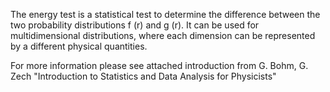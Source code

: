 The energy test is a statistical test to determine the difference between the two probability distributions f (r) and g (r). It can be used for multidimensional distributions, where each dimension can be represented by a different physical quantities.

For more information please see attached introduction from G. Bohm, G. Zech "Introduction to Statistics and Data Analysis for Physicists"